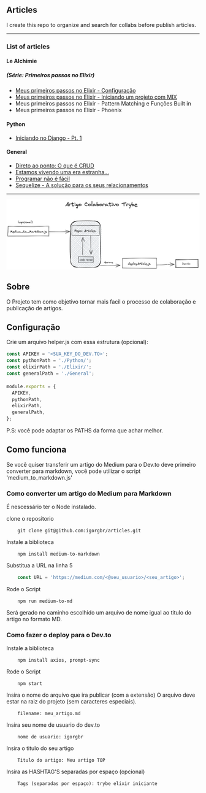 ## Articles

I create this repo to organize and search for collabs before publish articles.

---

### List of articles

#### Le Alchimie

##### (Série: Primeiros passos no Elixir)

- [Meus primeiros passos no Elixir - Configuração](https://github.com/igorgbr/articles/blob/main/Elixir/PrimeirosPassos/configuracao.md)
- [Meus primeiros passos no Elixir - Iniciando um projeto com MIX](https://github.com/igorgbr/articles/blob/main/Elixir/PrimeirosPassos/conceitos_iniciais.md)
- Meus primeiros passos no Elixir - Pattern Matching e Funções Built in
- Meus primeiros passos no Elixir - Phoenix

#### Python

- [Iniciando no Django - Pt. 1](https://github.com/igorgbr/articles/blob/main/Python/Iniciando_uma_aplica%C3%A7%C3%A3o_com_Django_Framework.md)

#### General
- [Direto ao ponto: O que é CRUD](https://github.com/igorgbr/articles/blob/main/General/Direto_ao_ponto:_O_que_%C3%A9_CRUD%3F.md)
- [Estamos vivendo uma era estranha...](https://github.com/igorgbr/articles/blob/main/General/Estamos_vivendo_uma_era_estranha%E2%80%A6.md)
- [Programar não é fácil](https://github.com/igorgbr/articles/blob/main/General/Programar_n%C3%A3o_%C3%A9_f%C3%A1cil!.md)
- [Sequelize - A solução para os seus relacionamentos](https://github.com/igorgbr/articles/blob/main/General/Sequelize_%E2%80%94_A_solu%C3%A7%C3%A3o_para_seus_relacionamentos!.md)

---
![estrutura](readme.png)

## Sobre
O Projeto tem como objetivo tornar mais facil o processo de colaboração e publicação de artigos.

## Configuração

Crie um arquivo helper.js com essa estrutura (opcional):

```javascript
const APIKEY = '<SUA_KEY_DO_DEV.TO>';
const pythonPath = './Python/';
const elixirPath = './Elixir/';
const generalPath = './General';

module.exports = {
  APIKEY,
  pythonPath,
  elixirPath,
  generalPath,
};
```

P.S: você pode adaptar os PATHS da forma que achar melhor.

## Como funciona
Se você quiser transferir um artigo do Medium para o Dev.to deve primeiro converter para markdown, você pode utilizar o script 'medium_to_markdown.js'

### Como converter um artigo do Medium para Markdown

É nescessário ter o Node instalado.

clone o repositorio
```Shell
    git clone git@github.com:igorgbr/articles.git
```

Instale a biblioteca
```Shell
    npm install medium-to-markdown
```

Substitua a URL na linha 5
```javascript
    const URL = 'https://medium.com/<@seu_usuario>/<seu_artigo>';
```

Rode o Script
```Shell
    npm run medium-to-md
```

Será gerado no caminho escolhido um arquivo de nome igual ao titulo do artigo no formato MD.


### Como fazer o deploy para o Dev.to

Instale a biblioteca
```Shell
    npm install axios, prompt-sync 
```
Rode o Script
```Shell
    npm start
```

Insira o nome do arquivo que ira publicar (com a extensão)
O arquivo deve estar na raiz do projeto (sem caracteres especiais).
```Shell
    filename: meu_artigo.md
```

Insira seu nome de usuario do dev.to
```Shell
    nome de usuario: igorgbr
```

Insira o titulo do seu artigo
```Shell
    Titulo do artigo: Meu artigo TOP
```

Insira as HASHTAG'S separadas por espaço (opcional)
```Shell
    Tags (separadas por espaço): trybe elixir iniciante
```